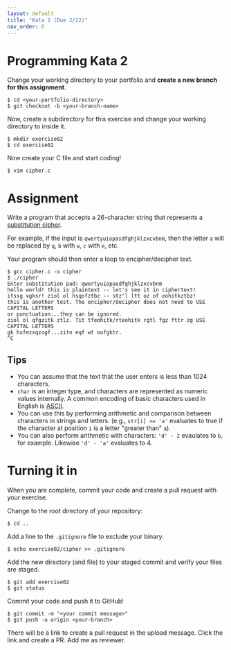 ```yaml
---
layout: default
title: "Kata 2 (Due 2/22)"
nav_order: 6
---
```


# Programming Kata 2

Change your working directory to your portfolio and __create a new branch
for this assignment__.

```
$ cd <your-portfolio-directory>
$ git checkout -b <your-branch-name>
```

Now, create a subdirectory for this exercise and change your working directory
to inside it.

```
$ mkdir exercise02
$ cd exercise02
```

Now create your C file and start coding!

```
$ vim cipher.c
```

# Assignment

Write a program that accepts a 26-character string that represents a
[substitution cipher](https://en.wikipedia.org/wiki/Substitution_cipher).

For example, if the input is `qwertyuiopasdfghjklzxcvbnm`, then the letter `a`
will be replaced by `q`, `b` with `w`, `c` with `e`, etc.

Your program should then enter a loop to encipher/decipher text.

```
$ gcc cipher.c -o cipher
$ ./cipher
Enter substitution pad: qwertyuiopasdfghjklzxcvbnm
hello world! this is plaintext -- let's see it in ciphertext!
itssg vgksr! ziol ol hsqofztbz -- stz'l ltt oz of eohitkztbz!
this is another test. The encipher/decipher does not need to USE CAPITAL LETTERS
or punctuation...they can be ignored.
ziol ol qfgzitk ztlz. Tit tfeohitk/rteohitk rgtl fgz fttr zg USE CAPITAL LETTERS
gk hxfezxqzogf...zitn eqf wt oufgktr.
^C
```

## Tips

* You can assume that the text that the user enters is less than 1024
  characters.
* `char` is an integer type, and characters are represented as numeric values
  internally. A common encoding of basic characters used in English is
  [ASCII](https://en.wikipedia.org/wiki/ASCII).
* You can use this by performing arithmetic and comparison between characters in
  strings and letters. (e.g., `str[i] >= 'a'` evaluates to true if the character
  at position `i` is a letter "greater than" `a`).
* You can also perform arithmetic with characters: `'d' - 2` evaulates to `b`,
  for example. Likewise `'d' - 'a'` evaluates to 4.

# Turning it in

When you are complete, commit your code and create a pull request with your
exercise. 

Change to the root directory of your repository:

```
$ cd ..                 
```

Add a line to the `.gitignore` file to exclude your binary.

```
$ echo exercise02/cipher >> .gitignore
```

Add the new directory (and file) to your staged commit and verify your files 
are staged.

```
$ git add exercise02
$ git status
```

Commit your code and push it to GitHub!

```
$ git commit -m "<your commit message>"
$ git push -u origin <your-branch>
```

There will be a link to create a pull request in the upload message. Click the
link and create a PR. Add me as reviewer.
